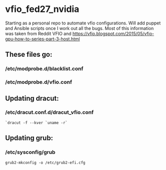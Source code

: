 # vfio_fed27_nvidia
Starting as a personal repo to automate vfio configurations. Will add puppet and Ansible scripts once I work out all the bugs. Most of this information was taken from Reddit VFIO and https://vfio.blogspot.com/2015/05/vfio-gpu-how-to-series-part-3-host.html
<h2>These files go:</h2>
<h3> /etc/modprobe.d/blacklist.conf</h3>
<h3> /etc/modprobe.d/vfio.conf</h3>

<h2>Updating dracut:</h2>
<h3> /etc/dracut.conf.d/dracut_vfio.conf</h3>

    `dracut -f --kver `uname -r`


<h2>Updating grub:</h2>
<h3> /etc/sysconfig/grub</h3>

    grub2-mkconfig -o /etc/grub2-efi.cfg
